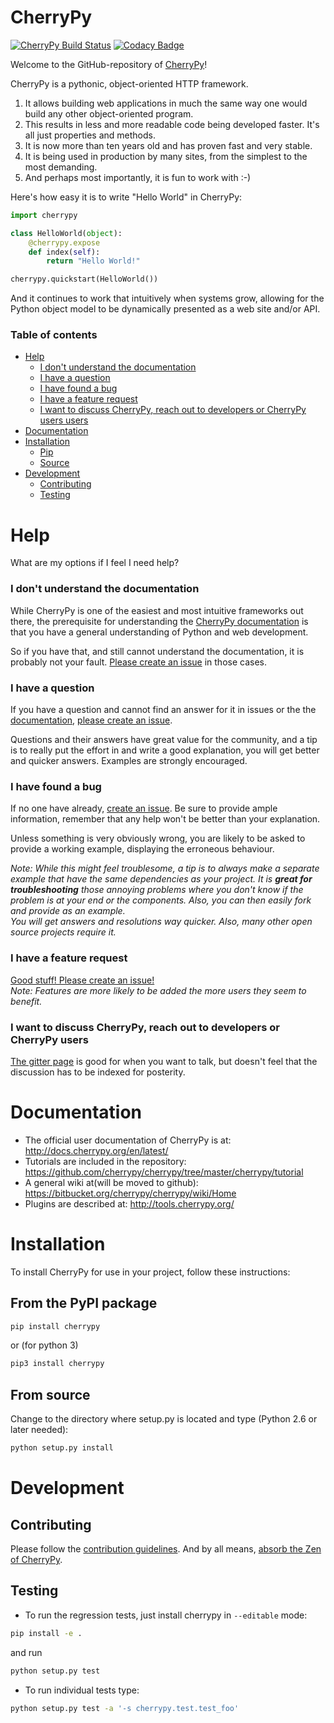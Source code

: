 # CherryPy

[![CherryPy Build Status](https://travis-ci.org/cherrypy/cherrypy.svg?branch=master)](https://travis-ci.org/cherrypy/cherrypy) [![Codacy Badge](https://api.codacy.com/project/badge/Grade/48b11060b5d249dc86e52dac2be2c715)](https://www.codacy.com/app/webknjaz/cherrypy-upstream?utm_source=github.com&amp;utm_medium=referral&amp;utm_content=cherrypy/cherrypy&amp;utm_campaign=Badge_Grade)

Welcome to the GitHub-repository of [CherryPy](http://cherrypy.org/)!

CherryPy is a pythonic, object-oriented HTTP framework.

1. It allows building web applications in much the same way one would build any other object-oriented program.
2. This results in less and more readable code being developed faster. It's all just properties and methods.
3. It is now more than ten years old and has proven fast and very stable.
4. It is being used in production by many sites, from the simplest to the most demanding.
5. And perhaps most importantly, it is fun to work with :-)

Here's how easy it is to write "Hello World" in CherryPy:
```python
import cherrypy

class HelloWorld(object):
    @cherrypy.expose
    def index(self):
        return "Hello World!"

cherrypy.quickstart(HelloWorld())
```

And it continues to work that intuitively when systems grow, allowing for the Python object model to be dynamically presented as a web site and/or API.

### Table of contents
<!-- START doctoc generated TOC please keep comment here to allow auto update -->
<!-- DON'T EDIT THIS SECTION, INSTEAD RE-RUN doctoc TO UPDATE -->


- [Help](#help)
    - [I don't understand the documentation](#i-dont-understand-the-documentation)
    - [I have a question](#i-have-a-question)
    - [I have found a bug](#i-have-found-a-bug)
    - [I have a feature request](#i-have-a-feature-request)
    - [I want to discuss CherryPy, reach out to developers or CherryPy users users](#i-want-to-discuss-cherrypy-reach-out-to-developers-or-cherrypy-users)
- [Documentation](#documentation)
- [Installation](#installation)
  - [Pip](#pip)
  - [Source](#source)
- [Development](#development)
  - [Contributing](#contributing)
  - [Testing](#testing)

<!-- END doctoc generated TOC please keep comment here to allow auto update -->

# Help

What are my options if I feel I need help?

### I don't understand the documentation
While CherryPy is one of the easiest and most intuitive frameworks out there, the prerequisite for understanding the [CherryPy documentation](http://docs.cherrypy.org/en/latest/) is that you have a general understanding of Python and web development.

So if you have that, and still cannot understand the documentation, it is probably not your fault.
[Please create an issue](https://github.com/cherrypy/cherrypy/issues/new) in those cases.

### I have a question
If you have a question and cannot find an answer for it in issues or the the [documentation](http://docs.cherrypy.org/en/latest/), [please create an issue](https://github.com/cherrypy/cherrypy/issues/new).

Questions and their answers have great value for the community, and a tip is to really put the effort in and write a good explanation, you will get better and quicker answers.
Examples are strongly encouraged.

### I have found a bug
If no one have already, [create an issue](https://github.com/cherrypy/cherrypy/issues/new).
Be sure to provide ample information, remember that any help won't be better than your explanation.

Unless something is very obviously wrong, you are likely to be asked to provide a working example, displaying the erroneous behaviour.

<i>Note: While this might feel troublesome, a tip is to always make a separate example that have the same dependencies as your project. It is <b>great for troubleshooting</b> those annoying problems where you don't know if the problem is at your end or the components. Also, you can then easily fork and provide as an example.<br />
You will get answers and resolutions way quicker. Also, many other open source projects require it.</i>

### I have a feature request
[Good stuff! Please create an issue!](https://github.com/cherrypy/cherrypy/issues/new)<br />
<i>Note: Features are more likely to be added the more users they seem to benefit.</i>

### I want to discuss CherryPy, reach out to developers or CherryPy users
[The gitter page](https://gitter.im/cherrypy/cherrypy) is good for when you want to talk, but doesn't feel that the discussion has to be indexed for posterity.

# Documentation

* The official user documentation of CherryPy is at: http://docs.cherrypy.org/en/latest/
* Tutorials are included in the repository: https://github.com/cherrypy/cherrypy/tree/master/cherrypy/tutorial
* A general wiki at(will be moved to github): https://bitbucket.org/cherrypy/cherrypy/wiki/Home
* Plugins are described at: http://tools.cherrypy.org/

# Installation

To install CherryPy for use in your project, follow these instructions:

## From the PyPI package

```sh
pip install cherrypy
```
or (for python 3)
```sh
pip3 install cherrypy
```

## From source

Change to the directory where setup.py is located and type (Python 2.6 or later needed):
```sh
python setup.py install
```

# Development

## Contributing

Please follow the [contribution guidelines](https://github.com/cherrypy/cherrypy/blob/master/CONTRIBUTING.txt).
And by all means, [absorb the Zen of CherryPy](https://bitbucket.org/cherrypy/cherrypy/wiki/ZenOfCherryPy).

## Testing
* To run the regression tests, just install cherrypy in `--editable` mode:
```sh
pip install -e .
```
and run
```sh
python setup.py test
```
* To run individual tests type:
```sh
python setup.py test -a '-s cherrypy.test.test_foo'
```
